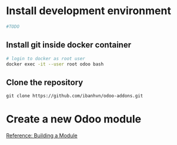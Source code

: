 # Install development environment
```sh
#TODO
```
## Install git inside docker container
```sh
# login to docker as root user
docker exec -it --user root odoo bash
```
## Clone the repository
```
git clone https://github.com/ibanhvn/odoo-addons.git
```
# Create a new Odoo module
[Reference: Building a Module](https://www.odoo.com/documentation/9.0/howtos/backend.html)


